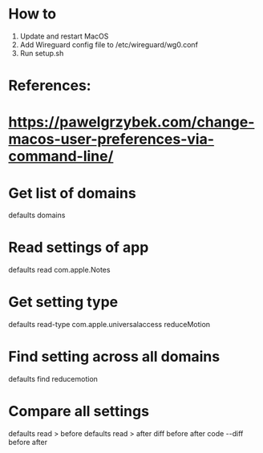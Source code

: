 # How to
1. Update and restart MacOS
2. Add Wireguard config file to /etc/wireguard/wg0.conf
3. Run setup.sh

# References:
# https://pawelgrzybek.com/change-macos-user-preferences-via-command-line/

# Get list of domains
defaults domains

# Read settings of app
defaults read com.apple.Notes

# Get setting type
defaults read-type com.apple.universalaccess reduceMotion

# Find setting across all domains
defaults find reducemotion

# Compare all settings
defaults read > before
defaults read > after
diff before after
code --diff before after